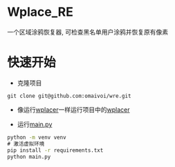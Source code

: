 # Wplace_RE
一个区域涂鸦恢复器, 可检查黑名单用户涂鸦并恢复原有像素

# 快速开始
+ 克隆项目
```
git clone git@github.com:omaivoi/wre.git
```
+ 像运行[wplacer](https://github.com/luluwaffless/wplacer)一样运行项目中的[wplacer](https://github.com/omaivoi/wplacer)

+ 运行[main.py](./main.py)
```cmd
python -m venv venv
# 激活虚拟环境
pip install -r requirements.txt
python main.py
```